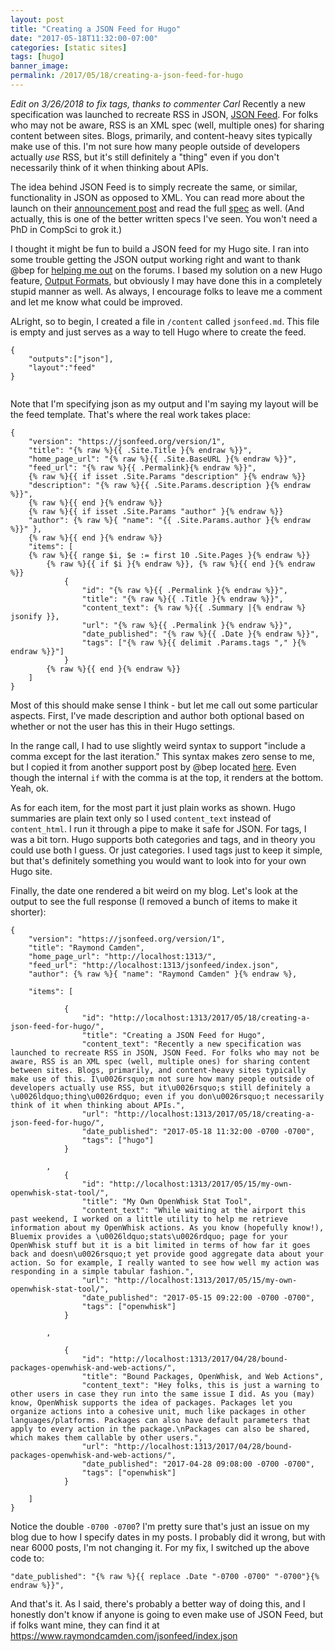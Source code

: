 ```yaml
---
layout: post
title: "Creating a JSON Feed for Hugo"
date: "2017-05-18T11:32:00-07:00"
categories: [static sites]
tags: [hugo]
banner_image: 
permalink: /2017/05/18/creating-a-json-feed-for-hugo
---
```


*Edit on 3/26/2018 to fix tags, thanks to commenter Carl* Recently a new specification was launched to recreate RSS in JSON, [JSON Feed](https://jsonfeed.org). For folks who may not be aware, RSS is an XML spec (well, multiple ones) for sharing content between sites. Blogs, primarily, and content-heavy sites typically make use of this. I'm not sure how many people outside of developers actually *use* RSS, but it's still definitely a "thing" even if you don't necessarily think of it when thinking about APIs.

The idea behind JSON Feed is to simply recreate the same, or similar, functionality in JSON as opposed to XML. You can read more about the launch on their [announcement post](https://jsonfeed.org/2017/05/17/announcing_json_feed) and read the full [spec](https://jsonfeed.org/version/1) as well. (And actually, this is one of the better written specs I've seen. You won't need a PhD in CompSci to grok it.)

I thought it might be fun to build a JSON feed for my Hugo site. I ran into some trouble getting the JSON output working right and want to thank @bep for [helping me out](https://discuss.gohugo.io/t/output-formats-any-help-yet/6611/9) on the forums. I based my solution on a new Hugo feature, [Output Formats](http://gohugo.io/extras/output-formats/), but obviously I may have done this in a completely stupid manner as well. As always, I encourage folks to leave me a comment and let me know what could be improved.

ALright, so to begin, I created a file in `/content` called `jsonfeed.md`. This file is empty and just serves as a way to tell Hugo where to create the feed.

<pre><code class="language-javascript">{
	"outputs":["json"],
	"layout":"feed"
}

</code></pre>

Note that I'm specifying json as my output and I'm saying my layout will be the feed template. That's where the real work takes place:

<pre><code class="language-javascript">{
    "version": "https://jsonfeed.org/version/1",
    "title": "{% raw %}{{ .Site.Title }{% endraw %}}",
    "home_page_url": "{% raw %}{{ .Site.BaseURL }{% endraw %}}",
    "feed_url": "{% raw %}{{ .Permalink}{% endraw %}}",
	{% raw %}{{ if isset .Site.Params "description" }{% endraw %}}
	"description": "{% raw %}{{ .Site.Params.description }{% endraw %}}",
	{% raw %}{{ end }{% endraw %}}
	{% raw %}{{ if isset .Site.Params "author" }{% endraw %}}
	"author": {% raw %}{ "name": "{{ .Site.Params.author }{% endraw %}}" },
	{% raw %}{{ end }{% endraw %}}
    "items": [
    {% raw %}{{ range $i, $e := first 10 .Site.Pages }{% endraw %}}
		{% raw %}{{ if $i }{% endraw %}}, {% raw %}{{ end }{% endraw %}}
			{
				"id": "{% raw %}{{ .Permalink }{% endraw %}}",
				"title": "{% raw %}{{ .Title }{% endraw %}}",
				"content_text": {% raw %}{{ .Summary |{% endraw %} jsonify }},
				"url": "{% raw %}{{ .Permalink }{% endraw %}}",
				"date_published": "{% raw %}{{ .Date }{% endraw %}}",
				"tags": ["{% raw %}{{ delimit .Params.tags "," }{% endraw %}}"]
			}
		{% raw %}{{ end }{% endraw %}}
    ]
}
</code></pre>

Most of this should make sense I think - but let me call out some particular aspects. First, I've made description and author both optional based on whether or not the user has this in their Hugo settings.

In the range call, I had to use slightly weird syntax to support "include a comma except for the last iteration." This syntax makes zero sense to me, but I copied it from another support post by @bep located [here](https://discuss.gohugo.io/t/conditional-behavior-in-template-if-last-array-item-was-found/1270). Even though the internal `if` with the comma is at the top, it renders at the bottom. Yeah, ok. 

As for each item, for the most part it just plain works as shown. Hugo summaries are plain text only so I used `content_text` instead of `content_html`. I run it through a pipe to make it safe for JSON. For tags, I was a bit torn. Hugo supports both categories and tags, and in theory you could use both I guess. Or just categories. I used tags just to keep it simple, but that's definitely something you would want to look into for your own Hugo site.

Finally, the date one rendered a bit weird on my blog. Let's look at the output to see the full response (I removed a bunch of items to make it shorter):

<pre><code class="language-javascript">{
    "version": "https://jsonfeed.org/version/1",
    "title": "Raymond Camden",
    "home_page_url": "http://localhost:1313/",
    "feed_url": "http://localhost:1313/jsonfeed/index.json",
	"author": {% raw %}{ "name": "Raymond Camden" }{% endraw %},
	
    "items": [
		
			{
				"id": "http://localhost:1313/2017/05/18/creating-a-json-feed-for-hugo/",
				"title": "Creating a JSON Feed for Hugo",
				"content_text": "Recently a new specification was launched to recreate RSS in JSON, JSON Feed. For folks who may not be aware, RSS is an XML spec (well, multiple ones) for sharing content between sites. Blogs, primarily, and content-heavy sites typically make use of this. I\u0026rsquo;m not sure how many people outside of developers actually use RSS, but it\u0026rsquo;s still definitely a \u0026ldquo;thing\u0026rdquo; even if you don\u0026rsquo;t necessarily think of it when thinking about APIs.",
				"url": "http://localhost:1313/2017/05/18/creating-a-json-feed-for-hugo/",
				"date_published": "2017-05-18 11:32:00 -0700 -0700",
				"tags": ["hugo"]
			}
		
		, 
			{
				"id": "http://localhost:1313/2017/05/15/my-own-openwhisk-stat-tool/",
				"title": "My Own OpenWhisk Stat Tool",
				"content_text": "While waiting at the airport this past weekend, I worked on a little utility to help me retrieve information about my OpenWhisk actions. As you know (hopefully know!), Bluemix provides a \u0026ldquo;stats\u0026rdquo; page for your OpenWhisk stuff but it is a bit limited in terms of how far it goes back and doesn\u0026rsquo;t yet provide good aggregate data about your action. So for example, I really wanted to see how well my action was responding in a simple tabular fashion.",
				"url": "http://localhost:1313/2017/05/15/my-own-openwhisk-stat-tool/",
				"date_published": "2017-05-15 09:22:00 -0700 -0700",
				"tags": ["openwhisk"]
			}
		
		, 
		
			{
				"id": "http://localhost:1313/2017/04/28/bound-packages-openwhisk-and-web-actions/",
				"title": "Bound Packages, OpenWhisk, and Web Actions",
				"content_text": "Hey folks, this is just a warning to other users in case they run into the same issue I did. As you (may) know, OpenWhisk supports the idea of packages. Packages let you organize actions into a cohesive unit, much like packages in other languages/platforms. Packages can also have default parameters that apply to every action in the package.\nPackages can also be shared, which makes them callable by other users.",
				"url": "http://localhost:1313/2017/04/28/bound-packages-openwhisk-and-web-actions/",
				"date_published": "2017-04-28 09:08:00 -0700 -0700",
				"tags": ["openwhisk"]
			}
		
    ]
}
</code></pre>

Notice the double `-0700 -0700`? I'm pretty sure that's just an issue on my blog due to how I specify dates in my posts. I probably did it wrong, but with near 6000 posts, I'm not changing it. For my fix, I switched up the above code to:

<pre><code class="language-javascript">"date_published": "{% raw %}{{ replace .Date "-0700 -0700" "-0700"}{% endraw %}}",
</code></pre>

And that's it. As I said, there's probably a better way of doing this, and I honestly don't know if anyone is going to even make use of JSON Feed, but if folks want mine, they can find it at https://www.raymondcamden.com/jsonfeed/index.json